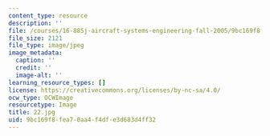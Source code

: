 ```yaml
---
content_type: resource
description: ''
file: /courses/16-885j-aircraft-systems-engineering-fall-2005/9bc169f8fea70aa4f4dfe3d683d4ff32_22.jpg
file_size: 2121
file_type: image/jpeg
image_metadata:
  caption: ''
  credit: ''
  image-alt: ''
learning_resource_types: []
license: https://creativecommons.org/licenses/by-nc-sa/4.0/
ocw_type: OCWImage
resourcetype: Image
title: 22.jpg
uid: 9bc169f8-fea7-0aa4-f4df-e3d683d4ff32
---
```

